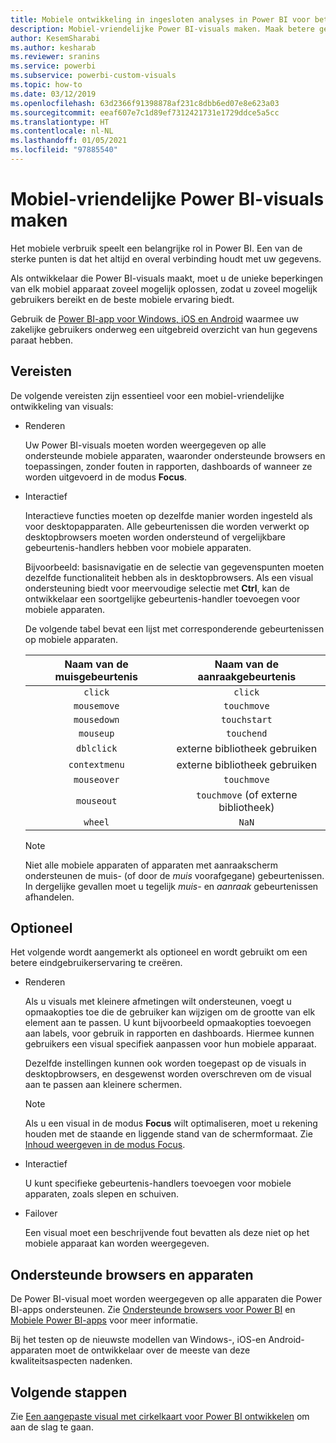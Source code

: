 ```yaml
---
title: Mobiele ontwikkeling in ingesloten analyses in Power BI voor betere ingesloten BI-inzichten
description: Mobiel-vriendelijke Power BI-visuals maken. Maak betere geïntegreerde BI-inzichten mogelijk met geïntegreerde analytische gegevens voor Power BI.
author: KesemSharabi
ms.author: kesharab
ms.reviewer: sranins
ms.service: powerbi
ms.subservice: powerbi-custom-visuals
ms.topic: how-to
ms.date: 03/12/2019
ms.openlocfilehash: 63d2366f91398878af231c8dbb6ed07e8e623a03
ms.sourcegitcommit: eeaf607e7c1d89ef7312421731e1729ddce5a5cc
ms.translationtype: HT
ms.contentlocale: nl-NL
ms.lasthandoff: 01/05/2021
ms.locfileid: "97885540"
---
```

# <a name="how-to-create-mobile-friendly-power-bi-visuals"></a>Mobiel-vriendelijke Power BI-visuals maken
Het mobiele verbruik speelt een belangrijke rol in Power BI. Een van de sterke punten is dat het altijd en overal verbinding houdt met uw gegevens.

Als ontwikkelaar die Power BI-visuals maakt, moet u de unieke beperkingen van elk mobiel apparaat zoveel mogelijk oplossen, zodat u zoveel mogelijk gebruikers bereikt en de beste mobiele ervaring biedt.

Gebruik de [Power BI-app voor Windows, iOS en Android](../../consumer/mobile/mobile-apps-for-mobile-devices.md) waarmee uw zakelijke gebruikers onderweg een uitgebreid overzicht van hun gegevens paraat hebben.

## <a name="requirements"></a>Vereisten

De volgende vereisten zijn essentieel voor een mobiel-vriendelijke ontwikkeling van visuals:

- Renderen

  Uw Power BI-visuals moeten worden weergegeven op alle ondersteunde mobiele apparaten, waaronder ondersteunde browsers en toepassingen, zonder fouten in rapporten, dashboards of wanneer ze worden uitgevoerd in de modus **Focus**. 

- Interactief

  Interactieve functies moeten op dezelfde manier worden ingesteld als voor desktopapparaten. Alle gebeurtenissen die worden verwerkt op desktopbrowsers moeten worden ondersteund of vergelijkbare gebeurtenis-handlers hebben voor mobiele apparaten.
  
  Bijvoorbeeld: basisnavigatie en de selectie van gegevenspunten moeten dezelfde functionaliteit hebben als in desktopbrowsers. Als een visual ondersteuning biedt voor meervoudige selectie met **Ctrl**, kan de ontwikkelaar een soortgelijke gebeurtenis-handler toevoegen voor mobiele apparaten.

  De volgende tabel bevat een lijst met corresponderende gebeurtenissen op mobiele apparaten.

  | Naam van de muisgebeurtenis | Naam van de aanraakgebeurtenis |
  |:----------------:|:----------------:|
  | `click` | `click` |
  | `mousemove` | `touchmove` |
  | `mousedown` | `touchstart` |
  | `mouseup` | `touchend` |
  | `dblclick` | externe bibliotheek gebruiken |
  | `contextmenu` | externe bibliotheek gebruiken |
  | `mouseover` | `touchmove` |
  | `mouseout` | `touchmove` (of externe bibliotheek) |
  | `wheel` | `NaN` |

  > [!NOTE]
  > Niet alle mobiele apparaten of apparaten met aanraakscherm ondersteunen de muis- (of door de *muis* voorafgegane) gebeurtenissen. In dergelijke gevallen moet u tegelijk *muis-* en *aanraak* gebeurtenissen afhandelen.

## <a name="optional"></a>Optioneel
Het volgende wordt aangemerkt als optioneel en wordt gebruikt om een betere eindgebruikerservaring te creëren.

- Renderen

  Als u visuals met kleinere afmetingen wilt ondersteunen, voegt u opmaakopties toe die de gebruiker kan wijzigen om de grootte van elk element aan te passen. U kunt bijvoorbeeld opmaakopties toevoegen aan labels, voor gebruik in rapporten en dashboards. Hiermee kunnen gebruikers een visual specifiek aanpassen voor hun mobiele apparaat.
  
  Dezelfde instellingen kunnen ook worden toegepast op de visuals in desktopbrowsers, en desgewenst worden overschreven om de visual aan te passen aan kleinere schermen.

  > [!NOTE]
  > Als u een visual in de modus **Focus** wilt optimaliseren, moet u rekening houden met de staande en liggende stand van de schermformaat. Zie [Inhoud weergeven in de modus Focus](../../consumer/end-user-focus.md).

- Interactief

  U kunt specifieke gebeurtenis-handlers toevoegen voor mobiele apparaten, zoals slepen en schuiven.

- Failover

  Een visual moet een beschrijvende fout bevatten als deze niet op het mobiele apparaat kan worden weergegeven.

## <a name="supported-browsers-and-devices"></a>Ondersteunde browsers en apparaten
De Power BI-visual moet worden weergegeven op alle apparaten die Power BI-apps ondersteunen. Zie [Ondersteunde browsers voor Power BI](../../fundamentals/power-bi-browsers.md) en [Mobiele Power BI-apps](../../consumer/mobile/mobile-apps-for-mobile-devices.md) voor meer informatie.

Bij het testen op de nieuwste modellen van Windows-, iOS-en Android-apparaten moet de ontwikkelaar over de meeste van deze kwaliteitsaspecten nadenken.

## <a name="next-steps"></a>Volgende stappen
Zie [Een aangepaste visual met cirkelkaart voor Power BI ontwikkelen](./develop-circle-card.md) om aan de slag te gaan.